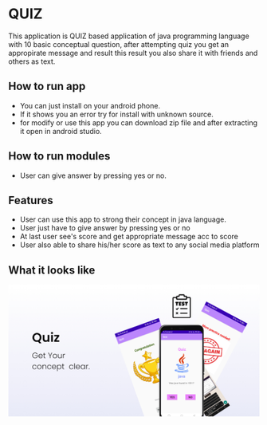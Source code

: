 

















# QUIZ

This application is QUIZ based application of java programming language with 10 basic conceptual question, after attempting quiz you get an appropirate message and result 
this result you also share it with friends and others as text.

## How to run app 

 * You can just install on your android phone.
 * If it shows you an error try for install with unknown source.
 * for modify or use this app you can download zip file and after extracting it open in android studio.

## How to run modules

 * User can give answer by pressing yes or no.

## Features

 * User can use this app to strong their concept in java language.
 * User just have to give answer by pressing yes or no
 * At last user see's score and get appropriate message acc to score 
 * User also able to share his/her score as text to any social  media platform
  
## What it looks like

![QUIZ](./poster.jpeg)

  








 






